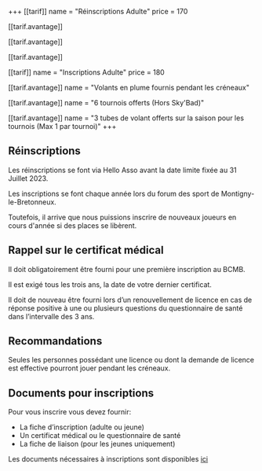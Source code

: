 +++
[[tarif]]
name = "Réinscriptions Adulte"
price = 170

  [[tarif.avantage]]

  [[tarif.avantage]]

  [[tarif.avantage]]

[[tarif]]
name = "Inscriptions Adulte"
price = 180

  [[tarif.avantage]]
  name = "Volants en plume fournis pendant les créneaux"

  [[tarif.avantage]]
  name = "6 tournois offerts (Hors Sky'Bad)"

  [[tarif.avantage]]
  name = "3 tubes de volant offerts sur la saison pour les tournois (Max 1 par tournoi)"
+++

## Réinscriptions

Les réinscriptions se font via Hello Asso avant la date limite fixée au 31 Juillet 2023.

Les inscriptions se font chaque année lors du forum des sport de Montigny-le-Bretonneux.

Toutefois, il arrive que nous puissions inscrire de nouveaux joueurs en cours d'année si des places se libèrent.

## Rappel sur le certificat médical

Il doit obligatoirement être fourni pour une première inscription au BCMB.

Il est exigé tous les trois ans, la date de votre dernier certificat.

Il doit de nouveau être fourni lors d’un renouvellement de licence en cas de réponse positive à une ou plusieurs questions du questionnaire de santé dans l’intervalle des 3 ans.

## Recommandations

Seules les personnes possédant une licence ou dont la demande de licence est effective pourront jouer pendant les créneaux.

## Documents pour inscriptions

Pour vous inscrire vous devez fournir:

* La fiche d’inscription (adulte ou jeune)
* Un certificat médical ou le questionnaire de santé
* La fiche de liaison (pour les jeunes uniquement)

Les documents nécessaires à inscriptions sont disponibles [ici](https://bad-montigny.fr/documents_liens/)

